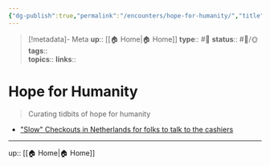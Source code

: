 ```yaml
---
{"dg-publish":true,"permalink":"/encounters/hope-for-humanity/","title":"Hope for Humanity"}
---
```


> [!metadata]- Meta
> **up**:: [[🏠 Home\|🏠 Home]]
> **type**:: #📝 
> **status**:: #📝/🌞
> **tags**::  
> **topics**:: 
> **links**::


# Hope for Humanity

> Curating tidbits of hope for humanity

- ["Slow" Checkouts in Netherlands for folks to talk to the cashiers](https://twitter.com/calltoactivism/status/1678570202617847810?s=46&t=ltXPd0UXMbjM40a6oiE7aQ)



---
up:: [[🏠 Home\|🏠 Home]]

